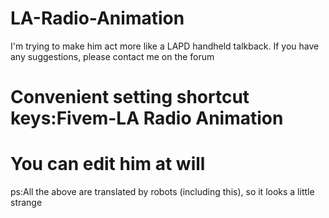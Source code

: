 # LA-Radio-Animation
I'm trying to make him act more like a LAPD handheld talkback. If you have any suggestions, please contact me on the forum
# Convenient setting shortcut keys:Fivem-LA Radio Animation
# You can edit him at will
ps:All the above are translated by robots (including this), so it looks a little strange
